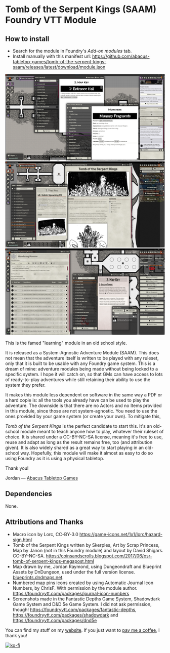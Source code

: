 # Tomb of the Serpent Kings (SAAM) Foundry VTT Module



## How to install

* Search for the module in Foundry's *Add-on modules* tab.
* Install manually with this manifest url: https://github.com/abacus-tabletop-games/tomb-of-the-serpent-kings-saam/releases/latest/download/module.json

![In the Shadowdark Game System](image.png)
![In the Fantastic Depths Game System](image-1.png)
![In the D&D 5e Game system](image-2.png)

This is the famed "learning" module in an old school style. 

It is released as a System-Agnostic Adventure Module (SAAM). This does not mean that the adventure itself is written to be played with any ruleset, only that it is built to be usable with any Foundry game system. This is a dream of mine: adventure modules being made without being locked to a specific system. I hope it will catch on, so that GMs can have access to lots of ready-to-play adventures while still retaining their ability to use the system they prefer.

It makes this module less dependent on software in the same way a PDF or a hard copie is: all the tools you already have can be used to play the adventure. The downside is that there are no Actors and no Items provided in this module, since those are not system-agnostic. You need to use the ones provided by your game system (or create your own). To mitigate this, 

*Tomb of the Serpent Kings* is the perfect candidate to start this. It's an old-school module meant to teach anyone how to play, whatever their ruleset of choice. It is shared under a CC-BY-NC-SA license, meaning it's free to use, reuse and adapt as long as the result remains free, too (and attribution given). It is also widely shared as a great way to start playing in an old-school way. Hopefully, this module will make it almost as easy to do so using Foundry as it is using a physical tabletop.



Thank you!

Jordan — [Abacus Tabletop Games](https://abacustabletopgames.bearblog.dev/)

## Dependencies

None. 

## Attributions and Thanks

* Macro icon by Lorc, CC-BY-3.0 https://game-icons.net/1x1/lorc/hazard-sign.html
* Tomb of the Serpent Kings written by Skerples, Art by Scrap Princess, Map by Janon (not in this Foundry module) and layout by David Shigars. CC-BY-NC-SA. https://coinsandscrolls.blogspot.com/2017/06/osr-tomb-of-serpent-kings-megapost.html
* Map drawn by me, Jordan Raymond, using Dungeondraft and Blueprint Assets by DnDungeon, used under the full version license. [blueprints.dndmaps.net](https://blueprints.dndmaps.net/). 
* Numbered map pins icons created by using Automatic Journal Icon Numbers, by ChrisF. With permission by the module author. https://foundryvtt.com/packages/journal-icon-numbers
* Screenshots made in the Fantastic Depths Game System, Shadowdark Game System and D&D 5e Game System. I did not ask permission, though! https://foundryvtt.com/packages/fantastic-depths, https://foundryvtt.com/packages/shadowdark and https://foundryvtt.com/packages/dnd5e 

You can find my stuff on my [website](https://abacustabletopgames.bearblog.dev/). If you just want to [pay me a coffee](https://ko-fi.com/abacus_tabletop_games), I thank you!

[![ko-fi](https://ko-fi.com/img/githubbutton_sm.svg)](https://ko-fi.com/A0A41CCI2J)



